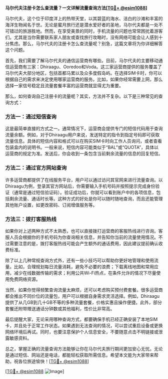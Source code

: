 **马尔代夫注册卡怎么查流量？一文详解流量查询方法[[TG💪+ @esim1088](https://t.me/s/esim1088)]**

马尔代夫，这个位于印度洋上的热带天堂，以其碧蓝的海水、洁白的沙滩和丰富的海洋生物闻名于世。无论是蜜月旅行还是潜水爱好者的圣地，马尔代夫都是一处不可错过的旅游胜地。然而，在享受美景的同时，手机流量的问题也常常困扰着游客们。尤其是当你需要联系家人朋友或查找旅行攻略时，没有网络可能会让人感到十分焦虑。那么，马尔代夫的注册卡怎么查流量呢？别急，这篇文章将为你详细解答这个问题。

首先，我们需要了解马尔代夫的通信运营商有哪些。目前，马尔代夫的主要移动通信运营商有三家：Dhiraagu、Ooredoo和Voda。这三家运营商提供的服务覆盖了马尔代夫大部分地区，包括首都马累以及众多度假岛屿。在选择SIM卡时，你可以根据自己的需求来决定使用哪家运营商的服务。比如，如果你经常需要上网，那么选择一家信号稳定且流量套餐丰富的运营商就显得尤为重要。

那么，如何查询自己注册卡的流量呢？其实，方法并不复杂。以下是三种常见的查询方式：

### 方法一：通过短信查询

这是最简单直接的方式之一。通常情况下，运营商会提供专门的短信代码用于查询流量余额。例如，对于Dhiraagu用户来说，发送特定的指令到指定号码即可获取流量信息。具体的短信内容和格式可以在购买SIM卡时向工作人员询问，或者查看包装盒内的说明书。一般来说，短信内容可能类似于“BAL”或“QUOTA”，具体以运营商的规定为准。发送后，你会收到一条包含当前剩余流量的信息的回复短信。

### 方法二：通过官方网站查询

许多运营商都提供了在线服务平台，用户可以通过访问其官网来进行流量查询。以Dhiraagu为例，登录其官方网站后，你需要输入手机号码并按照提示完成身份验证（通常是通过短信验证码）。验证成功后，你就可以看到账户中的各项信息，包括剩余流量、通话时长等。这种方式的好处是你可以随时随地查询，而且还能管理其他账户设置，如更改密码、订阅增值服务等。

### 方法三：拨打客服热线

如果你对上述两种方式不太熟悉，也可以直接拨打运营商的客服热线进行咨询。客服人员会根据你的手机号码为你查询相关信息，并告知你当前的流量使用情况。不过需要注意的是，拨打客服热线可能会产生额外的通话费用，因此建议提前确认收费标准。

除了以上几种常规查询方式外，还有一些小技巧可以帮助你更好地管理和使用流量。比如，合理规划每日流量消耗，避免不必要的浪费；下载离线地图和常用应用，减少在线数据传输的需求；利用公共Wi-Fi热点，在条件允许的情况下尽量使用免费网络资源。

当然，如果你觉得频繁查询流量太麻烦，还可以考虑购买预付费套餐。很多运营商都会推出不同价位的流量包，用户可以根据自身需求灵活选择。例如，Dhiraagu提供了从几GB到几十GB不等的多种流量套餐，价格实惠且操作便捷。此外，部分套餐还附带赠送通话分钟数或其他福利，性价比非常高。

最后提醒大家，无论采用哪种查询方式，都要确保手机已经正确安装了本地SIM卡，并且处于正常工作状态。如果遇到无法查询的情况，可以尝试重启设备或更换网络环境后再试。同时，也要注意保护个人信息安全，不要随意点击不明链接或泄露敏感资料。

总之，掌握正确的流量查询方法能够让你在马尔代夫旅行期间更加安心无忧。无论是通过短信、网站还是电话，都能轻松获取所需信息。希望本文能为大家带来帮助，祝各位旅途愉快！[[TG💪+ @esim1088](https://t.me/s/esim1088)]

[[TG💪+ @esim1088](https://t.me/s/esim1088) ![Image](https://i.postimg.cc/4NQfJmqS/Snipaste-2025-05-13-00-14-12.png)]